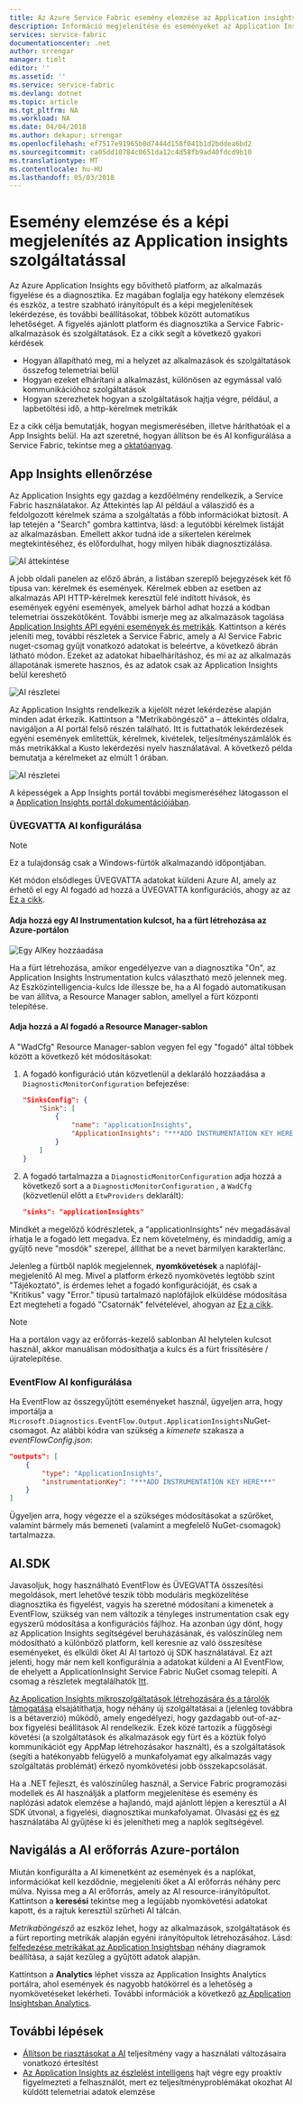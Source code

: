```yaml
---
title: Az Azure Service Fabric esemény elemzése az Application insights szolgáltatással |} Microsoft Docs
description: Információ megjelenítése és eseményeket az Application Insights figyelési és az Azure Service Fabric-fürtök diagnosztika elemzése.
services: service-fabric
documentationcenter: .net
author: srrengar
manager: timlt
editor: ''
ms.assetid: ''
ms.service: service-fabric
ms.devlang: dotnet
ms.topic: article
ms.tgt_pltfrm: NA
ms.workload: NA
ms.date: 04/04/2018
ms.author: dekapur; srrengar
ms.openlocfilehash: ef7517e91965b0d7444d158f041b1d2bddea6bd2
ms.sourcegitcommit: ca05dd10784c0651da12c4d58fb9ad40fdcd9b10
ms.translationtype: MT
ms.contentlocale: hu-HU
ms.lasthandoff: 05/03/2018
---
```

# <a name="event-analysis-and-visualization-with-application-insights"></a>Esemény elemzése és a képi megjelenítés az Application insights szolgáltatással

Az Azure Application Insights egy bővíthető platform, az alkalmazás figyelése és a diagnosztika. Ez magában foglalja egy hatékony elemzések és eszköz, a testre szabható irányítópult és a képi megjelenítések lekérdezése, és további beállításokat, többek között automatikus lehetőséget. A figyelés ajánlott platform és diagnosztika a Service Fabric-alkalmazások és szolgáltatások. Ez a cikk segít a következő gyakori kérdések

* Hogyan állapítható meg, mi a helyzet az alkalmazások és szolgáltatások összefog telemetriai belül
* Hogyan ezeket elhárítani a alkalmazást, különösen az egymással való kommunikációhoz szolgáltatások
* Hogyan szerezhetek hogyan a szolgáltatások hajtja végre, például, a lapbetöltési idő, a http-kérelmek metrikák

Ez a cikk célja bemutatják, hogyan megismerésében, illetve háríthatóak el a App Insights belül. Ha azt szeretné, hogyan állítson be és AI konfigurálása a Service Fabric, tekintse meg a [oktatóanyag](service-fabric-tutorial-monitoring-aspnet.md).

## <a name="monitoring-in-app-insights"></a>App Insights ellenőrzése

Az Application Insights egy gazdag a kezdőélmény rendelkezik, a Service Fabric használatakor. Az Áttekintés lap AI például a válaszidő és a feldolgozott kérelmek száma a szolgáltatás a főbb információkat biztosít. A lap tetején a "Search" gombra kattintva, lásd: a legutóbbi kérelmek listáját az alkalmazásban. Emellett akkor tudná ide a sikertelen kérelmek megtekintéséhez, és előfordulhat, hogy milyen hibák diagnosztizálása.

![AI áttekintése](media/service-fabric-diagnostics-event-analysis-appinsights/ai-overview.png)

A jobb oldali panelen az előző ábrán, a listában szereplő bejegyzések két fő típusa van: kérelmek és események. Kérelmek ebben az esetben az alkalmazás API HTTP-kérelmek keresztül felé indított hívások, és események egyéni események, amelyek bárhol adhat hozzá a kódban telemetriai összekötőként. További ismerje meg az alkalmazások tagolása [Application Insights API egyéni események és metrikák](../application-insights/app-insights-api-custom-events-metrics.md). Kattintson a kérés jeleníti meg, további részletek a Service Fabric, amely a AI Service Fabric nuget-csomag gyűjt vonatkozó adatokat is beleértve, a következő ábrán látható módon. Ezeket az adatokat hibaelhárításhoz, és mi az az alkalmazás állapotának ismerete hasznos, és az adatok csak az Application Insights belül kereshető

![AI részletei](media/service-fabric-diagnostics-event-analysis-appinsights/ai-request-details.png)

Az Application Insights rendelkezik a kijelölt nézet lekérdezése alapján minden adat érkezik. Kattintson a "Metrikaböngésző" a – áttekintés oldalra, navigáljon a AI portál felső részén található. Itt is futtathatók lekérdezések egyéni események említettük, kérelmek, kivételek, teljesítményszámlálók és más metrikákkal a Kusto lekérdezési nyelv használatával. A következő példa bemutatja a kérelmeket az elmúlt 1 órában.

![AI részletei](media/service-fabric-diagnostics-event-analysis-appinsights/ai-metrics-explorer.png)

A képességek a App Insights portál további megismeréséhez látogasson el a [Application Insights portál dokumentációjában](../application-insights/app-insights-dashboards.md).

### <a name="configuring-ai-with-wad"></a>ÜVEGVATTA AI konfigurálása

>[!NOTE]
>Ez a tulajdonság csak a Windows-fürtök alkalmazandó időpontjában.

Két módon elsődleges ÜVEGVATTA adatokat küldeni Azure AI, amely az érhető el egy AI fogadó ad hozzá a ÜVEGVATTA konfigurációs, ahogy az az [Ez a cikk](../monitoring-and-diagnostics/azure-diagnostics-configure-application-insights.md).

#### <a name="add-an-ai-instrumentation-key-when-creating-a-cluster-in-azure-portal"></a>Adja hozzá egy AI Instrumentation kulcsot, ha a fürt létrehozása az Azure-portálon

![Egy AIKey hozzáadása](media/service-fabric-diagnostics-event-analysis-appinsights/azure-enable-diagnostics.png)

Ha a fürt létrehozása, amikor engedélyezve van a diagnosztika "On", az Application Insights Instrumentation kulcs választható mező jelennek meg. Az Eszközintelligencia-kulcs Ide illessze be, ha a AI fogadó automatikusan be van állítva, a Resource Manager sablon, amellyel a fürt központi telepítése.

#### <a name="add-the-ai-sink-to-the-resource-manager-template"></a>Adja hozzá a AI fogadó a Resource Manager-sablon

A "WadCfg" Resource Manager-sablon vegyen fel egy "fogadó" által többek között a következő két módosításokat:

1. A fogadó konfiguráció után közvetlenül a deklaráló hozzáadása a `DiagnosticMonitorConfiguration` befejezése:

    ```json
    "SinksConfig": {
        "Sink": [
            {
                "name": "applicationInsights",
                "ApplicationInsights": "***ADD INSTRUMENTATION KEY HERE***"
            }
        ]
    }

    ```

2. A fogadó tartalmazza a `DiagnosticMonitorConfiguration` adja hozzá a következő sort a a `DiagnosticMonitorConfiguration` , a `WadCfg` (közvetlenül előtt a `EtwProviders` deklarált):

    ```json
    "sinks": "applicationInsights"
    ```

Mindkét a megelőző kódrészletek, a "applicationInsights" név megadásával írhatja le a fogadó lett megadva. Ez nem követelmény, és mindaddig, amíg a gyűjtő neve "mosdók" szerepel, állíthat be a nevet bármilyen karakterlánc.

Jelenleg a fürtből naplók megjelennek, **nyomkövetések** a naplófájl-megjelenítő AI meg. Mivel a platform érkező nyomkövetés legtöbb szint "Tájékoztató", is érdemes lehet a fogadó konfigurációját, és csak a "Kritikus" vagy "Error." típusú tartalmazó naplófájlok elküldése módosítása Ezt megteheti a fogadó "Csatornák" felvételével, ahogyan az [Ez a cikk](../monitoring-and-diagnostics/azure-diagnostics-configure-application-insights.md).

>[!NOTE]
>Ha a portálon vagy az erőforrás-kezelő sablonban AI helytelen kulcsot használ, akkor manuálisan módosíthatja a kulcs és a fürt frissítésére / újratelepítése.

### <a name="configuring-ai-with-eventflow"></a>EventFlow AI konfigurálása

Ha EventFlow az összegyűjtött eseményeket használ, ügyeljen arra, hogy importálja a `Microsoft.Diagnostics.EventFlow.Output.ApplicationInsights`NuGet-csomagot. Az alábbi kódra van szükség a *kimenete* szakasza a *eventFlowConfig.json*:

```json
"outputs": [
    {
        "type": "ApplicationInsights",
        "instrumentationKey": "***ADD INSTRUMENTATION KEY HERE***"
    }
]
```

Ügyeljen arra, hogy végezze el a szükséges módosításokat a szűrőket, valamint bármely más bemeneti (valamint a megfelelő NuGet-csomagok) tartalmazza.

## <a name="aisdk"></a>AI.SDK

Javasoljuk, hogy használható EventFlow és ÜVEGVATTA összesítési megoldások, mert lehetővé teszik több moduláris megközelítése diagnosztika és figyelést, vagyis ha szeretné módosítani a kimenetek a EventFlow, szükség van nem változik a tényleges instrumentation csak egy egyszerű módosítása a konfigurációs fájlhoz. Ha azonban úgy dönt, hogy az Application Insights segítségével beruházásának, és valószínűleg nem módosítható a különböző platform, kell keresnie az való összesítése eseményeket, és elküldi őket AI AI tartozó új SDK használatával. Ez azt jelenti, hogy már nem kell konfigurálnia a adatokat küldeni a AI EventFlow, de ehelyett a ApplicationInsight Service Fabric NuGet csomag telepíti. A csomag a részletek megtalálhatók [Itt](https://github.com/Microsoft/ApplicationInsights-ServiceFabric).

[Az Application Insights mikroszolgáltatások létrehozására és a tárolók támogatása](https://azure.microsoft.com/blog/app-insights-microservices/) elsajátíthatja, hogy néhány új szolgáltatásai a (jelenleg továbbra is a bétaverzió) működő, amely engedélyezi, hogy gazdagabb out-of-az-box figyelési beállítások AI rendelkezik. Ezek közé tartozik a függőségi követési (a szolgáltatások és alkalmazások egy fürt és a köztük folyó kommunikációt egy AppMap létrehozásakor használt), és a szolgáltatások (segíti a hatékonyabb felügyelő a munkafolyamat egy alkalmazás vagy szolgáltatás problémát) érkező nyomkövetési jobb összekapcsolását.

Ha a .NET fejleszt, és valószínűleg használ, a Service Fabric programozási modellek és AI használják a platform megjelenítése és esemény és naplózási adatok elemzése a hajlandó, majd ajánlott lépjen a keresztül a AI SDK útvonal, a figyelési, diagnosztikai munkafolyamat. Olvasási [ez](../application-insights/app-insights-asp-net-more.md) és [ez](../application-insights/app-insights-asp-net-trace-logs.md) használatába AI gyűjtése ki és jelenítheti meg a naplók segítségével.

## <a name="navigating-the-ai-resource-in-azure-portal"></a>Navigálás a AI erőforrás Azure-portálon

Miután konfigurálta a AI kimenetként az események és a naplókat, információkat kell kezdődnie, megjeleníti őket a AI erőforrás néhány perc múlva. Nyissa meg a AI erőforrás, amely az AI resource-irányítópultot. Kattintson a **keresési** tekintse meg a legújabb nyomkövetési adatokat kapott, és a rajtuk keresztül szűrheti AI tálcán.

*Metrikaböngésző* az eszköz lehet, hogy az alkalmazások, szolgáltatások és a fürt reporting metrikák alapján egyéni irányítópultok létrehozásához. Lásd: [felfedezése metrikákat az Application Insightsban](../application-insights/app-insights-metrics-explorer.md) néhány diagramok beállítása, a saját kezűleg a gyűjtött adatok alapján.

Kattintson a **Analytics** léphet vissza az Application Insights Analytics portálra, ahol események és nagyobb hatókörrel és a lehetőség a nyomkövetéseket lekérheti. További információk a következő [az Application Insightsban Analytics](../application-insights/app-insights-analytics.md).

## <a name="next-steps"></a>További lépések

* [Állítson be riasztásokat a AI](../application-insights/app-insights-alerts.md) teljesítmény vagy a használati változásaira vonatkozó értesítést
* [Az Application Insights az észlelést intelligens](../application-insights/app-insights-proactive-diagnostics.md) hajt végre egy proaktív figyelmezteti a felhasználót, mert ez teljesítményproblémákat okozhat AI küldött telemetriai adatok elemzése
